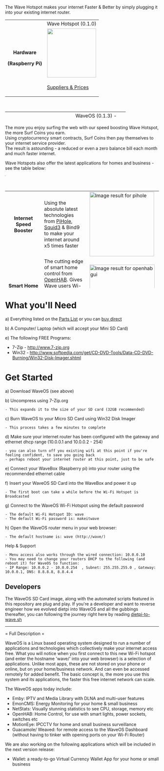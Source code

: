 The Wave Hotspot makes your internet Faster & Better by simply plugging it into your existing internet router.

<table style="margin-left: auto; margin-right: auto;">
<tbody>
<tr>
<td rowspan="3">
<p style="text-align: center;"><strong>Hardware</strong></p>
<p style="text-align: center;"><strong>(Raspberry Pi)</strong></p>
</td>
<td>Wave Hotspot (0.1.0)</td>
</tr>
<tr>
<td><img style="display: block; margin-left: auto; margin-right: auto;" src="https://image.ibb.co/fGVAYS/wave_hotspot_0_1_0.png" width="160" height="160" /></td>
</tr>
<tr>
<td>
<p><a href="https://github.com/unclehowell/WaveOS/blob/master/parts-list.csv">Suppliers &amp; Prices</a></p>
</td>
</tr>
</tbody>
</table>
<p style="text-align: center;">&nbsp;</p>
<table style="height: 27px; margin-left: auto; margin-right: auto;" width="379">
<tbody>
<tr>
<td style="width: 181px; text-align: center;" rowspan="2">
<p><strong>Operating System</strong></p>
<p><strong>(Linux Debian)</strong></p>
</td>
<td style="width: 182px; text-align: center;">&nbsp;WaveOS (0.1.3) - 2.5GB</td>
</tr>
<tr>
<td style="width: 182px; text-align: center;"><a href="https://mega.nz/#!ZKYDGZiI!AhXw3_EXam4vBaWzHyjTHMpd8P4s7ZBJgcuk37s7-ao" target="_blank" rel="noopener"> <img src="https://encrypted-tbn0.gstatic.com/images?q=tbn:ANd9GcSaeH-_N07SOt_mhm31HnhPWPuX_K4Ky7QykZnR5hLGnRkku7Go" width="110" /> </a></td>
</tr>
</tbody>
</table>

The more you enjoy surfing the web with our speed boosting Wave Hotspot, the more Surf Coins you earn. </br>
Using cryptocurrency smart contracts, Surf Coins then pay themselves to your internet service provider.</br>
The result is astounding - a reduced or even a zero balance bill each month and much faster internet. 

Wave Hotspots also offer the latest applications for homes and business - see the table below:  


<table style="height: 1px; width: 1px; text-align: center;">
<tbody>
<tr style="height: 18px;">
<td style="height: 18px; width: 131px;">&nbsp;</td>
<td style="text-align: center; height: 18px; width: 59px;">&nbsp;Gratis</td>
<td style="text-align: center; height: 18px; width: 62px;">&nbsp;Bronze</td>
<td style="text-align: center; height: 18px; width: 60px;">&nbsp;Silver</td>
<td style="text-align: center; height: 18px; width: 60px;">&nbsp;Gold</td>
</tr>
<tr style="height: 32px;">
<td style="height: 32px; width: 131px;">Speed Booster</td>
<td style="text-align: center; height: 32px; width: 59px;">&nbsp;&nbsp;x</td>
<td style="text-align: center; height: 32px; width: 62px;">&nbsp;&nbsp;x</td>
<td style="text-align: center; height: 32px; width: 60px;">&nbsp;&nbsp;x</td>
<td style="text-align: center; height: 32px; width: 60px;">&nbsp;&nbsp;x</td>
</tr>
<tr style="height: 18px;">
<td style="height: 18px; width: 131px; ">Smart Home</td>
<td style="height: 18px; width: 59px; text-align: center;">&nbsp;</td>
<td style="height: 18px; width: 62px; text-align: center;">&nbsp;&nbsp;x</td>
<td style="height: 18px; width: 60px; text-align: center;">&nbsp;&nbsp;x</td>
<td style="height: 18px; width: 60px; text-align: center;">&nbsp;&nbsp;x</td>
</tr>
<tr style="height: 18px;">
<td style="height: 18px; width: 131px;">Media Library</td>
<td style="height: 18px; width: 59px; text-align: center;">&nbsp;</td>
<td style="height: 18px; width: 62px; text-align: center;">&nbsp;&nbsp;x</td>
<td style="height: 18px; width: 60px; text-align: center;">&nbsp;&nbsp;x</td>
<td style="height: 18px; width: 60px; text-align: center;">&nbsp;&nbsp;x</td>
</tr>
<tr style="height: 18px;">
<td style="height: 18px; width: 131px;">IP Cameras</td>
<td style="height: 18px; width: 59px; text-align: center;">&nbsp;</td>
<td style="height: 18px; width: 62px; text-align: center;">&nbsp;</td>
<td style="height: 18px; width: 60px; text-align: center;">&nbsp;&nbsp;x</td>
<td style="height: 18px; width: 60px; text-align: center;">&nbsp;&nbsp;x</td>
</tr>
<tr style="height: 18px;">
<td style="height: 18px; width: 131px;">
<p>Energy Monitor</p>
</td>
<td style="height: 18px; width: 59px; text-align: center;">&nbsp;</td>
<td style="height: 18px; width: 62px; text-align: center;">&nbsp;</td>
<td style="height: 18px; width: 60px; text-align: center;">&nbsp;&nbsp;x</td>
<td style="height: 18px; width: 60px; text-align: center;">&nbsp;&nbsp;x</td>
</tr>
<tr style="height: 18px;">
<td style="height: 18px; width: 131px;">IPTV (US)</td>
<td style="height: 18px; width: 59px; text-align: center;">&nbsp;</td>
<td style="height: 18px; width: 62px; text-align: center;">&nbsp;</td>
<td style="height: 18px; width: 60px; text-align: center;">&nbsp;</td>
<td style="height: 18px; width: 60px; text-align: center;">&nbsp;&nbsp;x</td>
</tr>
<tr style="height: 18px;">
<td style="height: 18px; width: 131px;">&nbsp;</td>
<td style="height: 18px; width: 59px;">&nbsp;Free</td>
<td style="height: 18px; width: 182px; text-align: center;" colspan="3">Subscribe Now</td>
</tr>
</tbody>
</table>


<p>&nbsp;</p>
<table style="height: 318px; margin-left: auto; margin-right: auto;" width="553">
<tbody>
<tr>
<td style="width: 177px; text-align: center;"><strong>Internet Speed Booster</strong></td>
<td style="width: 177px; text-align: left;">Using the absolute latest technologies from <a href="https://pi-hole.net">PiHole</a>, <a href="https://squidproxy.org">Squid3</a> &amp; Bind9 to make your internet around x5 times faster&nbsp;</td>
<td style="width: 177px;"><img src="https://i0.wp.com/pi-hole.net/wp-content/uploads/2016/12/dashboard212.png?resize=525%2C336&amp;ssl=1" alt="Image result for pihole" width="211" style="image-rendering: auto; image-rendering: crisp-edges; image-rendering: -moz-crisp-edges; image-rendering: -o-crisp-edges; image-rendering: -webkit-optimize-contrast; image-rendering: crisp-edges; -ms-interpolation-mode: nearest-neighbor;" /></td>
</tr>
<tr>
<td style="width: 177px; text-align: center;"><strong>Smart Home Control</strong></td>
<td style="width: 177px;">The cutting edge of smart home control from <a href="https://www.openhab.org">OpenHAB</a>. Gives Wave users Wi-Fi control of everything around them e.g. Air Conditioning, Lights, Locks etc</td>
<td style="width: 177px;"><img src="https://docs.openhab.org/addons/uis/habpanel/doc/images/habpanel_screenshot1.png" alt="Image result for openhab gui" width="213" height="159" /></td>
</tr>
<tr>
<td style="width: 177px; text-align: center;"><strong>Media Library</strong></td>
<td style="width: 177px;">Todays most powerful Media Library is <a href="https://emby.media">Emby</a>, it turns your movies and music into your own personal Netflix. It even automatically locates subtitled &amp; audio in all languages</td>
<td style="width: 177px;"><img src="https://lh3.googleusercontent.com/HemYqsE8tkSnuLGd7Xil9QTtwpliOHG5-OQN5oYcA8sbWy0SYdZ2LWI9Jchknw4lDvRZmvVkCw=w640-h400-e365" alt="Image result for emby app" width="217" height="136" /></td>
</tr>
<tr>
<td style="width: 177px; text-align: center;">&nbsp;<strong>IP Cameras</strong></td>
<td style="width: 177px;">IP Cameras made very simple with <a href="https://github.com/ccrisan/motioneye/wiki">MotionEye</a>. This is by far the fastest and easiest solution, to get started with your IP Cameras</td>
<td style="width: 177px;"><img src="https://iu8cri.altervista.org/wp-content/uploads/2017/09/motioneye_3.png" alt="Image result for motioneye" width="218" height="113" /></td>
</tr>
<tr>
<td style="width: 177px; text-align: center;"><strong>Energy Monitoring</strong></td>
<td style="width: 177px;"><a href="https://emoncms.org">EmonCMS</a> transforms the way we view &amp; manage our energy consumption/&nbsp; production, with sharp and visually stunning&nbsp;graphs</td>
<td style="width: 177px;"><img src="https://emoncms.org/Modules/site/emoncms_front.png" alt="Image result for emoncms" width="219" height="122" /></td>
</tr>
<tr>
<td style="width: 177px; text-align: center;"><strong>IP HDTV</strong></td>
<td style="width: 177px;">Since the Wave Hotspot boosts your internet speed so well, it's now possible to stream HD Satellite TV from any Country in the World with just 1Mbps of speed</td>
<td style="width: 177px;"><img src="http://i.imgur.com/Y07Lpwp.png" alt="Image result for iptv emby" width="217" height="128" /></td>
</tr>
</tbody>
</table>

# What you'll Need

a) Everything listed on the <a href="https://github.com/unclehowell/WaveOS/blob/master/parts-list.csv">Parts List</a> or you can <a href="#">buy direct</a>

b) A Computer/ Laptop (which will accept your Mini SD Card)

e) The following FREE Programs:

   -  7-Zip - http://www.7-zip.org
   -  Win32 - http://www.softpedia.com/get/CD-DVD-Tools/Data-CD-DVD-Burning/Win32-Disk-Imager.shtml

#  Get Started 

a) Download WaveOS (see above)
  
b) Uncompress using 7-Zip.org

    - This expands it to the size of your SD card (32GB recommended)

c) Burn WaveOS to your Micro SD Card using Win32 Disk Imager

    - This process takes a few minutes to complete
    
d) Make sure your internet router has been configured with the gateway and ethernet dhcp range (10.0.0.1 and 10.0.0.2 - 254)

    - you can also turn off you existing wifi at this point if you're feeling confident, to save you going back
    - perhaps reboot your internet router at this point, just to be safe

e) Connect your WaveBox (Raspberry pi) into your router using the recommended ethernet cable

f) Insert your WaveOS SD Card into the WaveBox and power it up

    - The first boot can take a while before the Wi-Fi Hotspot is Broadcasted

g) Connect to the WaveOS Wi-Fi Hotspot using the default password

    - The default Wi-Fi Hotspot ID: wave
    - The default Wi-Fi password is: makeitwave

h) Open the WaveOS router menu in your web browser:

    - The default hostname is: wave (http://wave/)
    
Help & Support

    - Menu access also works through the wired connection: 10.0.0.10
    - You may need to change your routers DHCP to the following (and reboot it) for WaveOS to function:
    - IP Range: 10.0.0.2 - 10.0.0.254  , Subnet: 255.255.255.0 , Gateway: 10.0.0.1, DNS: 8.8.8.8, 8.8.4.4

## Developers

The WaveOS SD Card image, along with the automated scripts featured in this repository are plug and play. 
If you're a developer and want to reverse engineer how we evolved dietpi into WaveOS and all the gubbings thereafter, you can following the journey right here by reading <a href="https://github.com/unclehowell/WaveOS/blob/master/dietpi-to-wave.sh">dietpi-to-wave.sh</a>

------------------------------------------------------------------------------------------------------------------------

= Full Description =

WaveOS is a Linux based operating system designed to run a number of applications and technologies which collectively make your internet access free. What you will notice when you first connect to this new Wi-Fi hotspot (and enter the hostname 'wave/' into your web browser) is a selection of applications. Unlike most apps, these are not stored on your phone or online, but on your home/business network. And can even be accessed remotely for added benefit. The basic concept is, the more you use this system and its applications, the faster this free internet network can scale. 

The WaveOS apps today include:
 - Emby: IPTV and Media Library with DLNA and multi-user features 
 - EmonCMS: Energy Monitoring for your home & small business
 - NetStats: Visually stunning statistics to see CPU, storage, memory etc
 - OpenHAB: Home Control, for use with smart lights, power sockets, switches etc
 - MotionEye: IPCCTV for home and small business surveillance
 - Guacamole/ Weaved: for remote access to the WaveOS Dashboard (without having to tinker with opening ports on your Wi-Fi Router)
 
We are also working on the following applications which will be included in the next version release: 
- Wallet: a ready-to-go Virtual Currency Wallet App for your home or small business 


 
